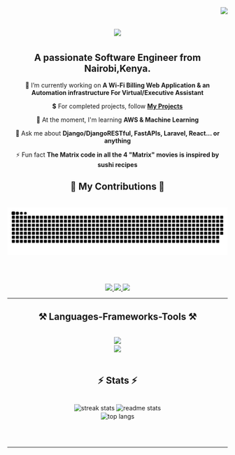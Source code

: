 <img align="right" src="https://visitor-badge.laobi.icu/badge?page_id=vicoduor.vicoduor" />

<h1 align="center">
    <img src="https://readme-typing-svg.herokuapp.com/?font=Righteous&size=35&center=true&vCenter=true&width=400&height=70&duration=4000&lines=Hi+There!+👋;+I'm+Victor+Oduor!;"/>
</h1>

<h2 align="center">A passionate Software Engineer from Nairobi,Kenya.</h2>

<div align="center">
 
 🔭 I’m currently working on **A Wi-Fi Billing Web Application & an Automation infrastructure For Virtual/Executive Assistant**
 
 **$** For completed projects, follow **<a href="https://github.com/OviLab-sys?tab=repositories">My Projects</a>**
  
 🌱 At the moment, I'm learning **AWS & Machine Learning** 

💬 Ask me about **Django/DjangoRESTful, FastAPIs, Laravel, React... or anything**

⚡ Fun fact **The Matrix code in all the 4 "Matrix" movies is inspired by sushi recipes**

 </div>
 <div align="center">
  <h2>🐍 My Contributions 🐍 </h2>
  <br>
  <img alt="snake eating my contributions" src="https://github.com/vicoduor/OviLab/blob/output/github-contribution-grid-snake-dark.svg" />
  
  <br/><br/>
</div>
 
<div align="center"> 
  <a href="mailto:victoroduorr@gmail.com">
    <img src="https://img.shields.io/badge/Gmail-333333?style=for-the-badge&logo=gmail&logoColor=red"/>
  </a>
  <a href="https://www.linkedin.com/in/victor-oduor/" target="_blank">
    <img src="https://img.shields.io/badge/LinkedIn-0077B5?style=for-the-badge&logo=linkedin&logoColor=white" target="_blank"/>
  </a>
  <a href="https://github.com/vicoduor" target="_blank">
     <img src="https://img.shields.io/badge/Portfolio-FF5722?style=for-the-badge&logo=todoist&logoColor=white" target="_blank" /> <!-- sqlite, safari, google-chrome are other good icon options -->
  </a>
</div>

 <hr/>
 
<h2 align="center">⚒️ Languages-Frameworks-Tools ⚒️ </h2>
<br/>
<div align="center">
    <img src="https://skillicons.dev/icons?i=linux,vscode,python,git,docker,django,fastapi,php,laravel"/><br/>
    <img src="https://skillicons.dev/icons?i=html,css,react,github,bootstrap,javascript,mysql,typescript,figma,tailwind,ubuntu" />
</div>

<br/>

<h2 align="center">⚡ Stats ⚡</h2>
<br>
<div align=center>
  <img width=390 src="https://github-readme-streak-stats-salesp07.vercel.app/?user=OviLab-sys&count_private=true&theme=react&border_radius=10" alt="streak stats"/>
  <img width=390 src="https://github-readme-stats-salesp07.vercel.app/api?username=Ovilab-sys&count_private=true&show_icons=true&theme=react&rank_icon=github&border_radius=10" alt="readme stats" />
  <br/>
  <img width=325 align="center" src="https://github-readme-stats.vercel.app/api/top-langs/?username=OviLab-sys&hide=HTML&langs_count=8&layout=compact&theme=react&border_radius=10&size_weight=0.5&count_weight=0.5&exclude_repo=github-readme-stats" alt="top langs"  />
</div>

<br/><br/>

<hr/>

<br/>
<br/>
